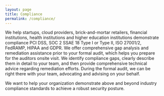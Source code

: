 ```yaml
---
layout: page
title: Compliance
permalink: /compliance/
---
```

We help startups, cloud providers, brick-and-mortar retailers, financial institutions, health institutions and higher education institutions demonstrate compliance PCI DSS, SOC 2 SSAE 18 Type I or Type II, ISO 27001/2, FedRAMP, HIPAA and GDPR. We offer comprehensive gap analysis and remediation assistance prior to your formal audit, which helps you prepare for the auditors onsite visit. We identify compliance gaps, clearly describe them in detail to your team, and then provide comprehensive technical advice regarding remediation efforts. During the formal audit, we can be right there with your team, advocating and advising on your behalf.

We want to help your organization demonstrate above and beyond industry compliance standards to achieve a robust security posture.
